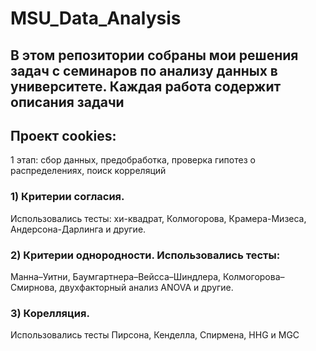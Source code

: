 # MSU_Data_Analysis

## В этом репозитории собраны мои решения задач с семинаров по анализу данных в университете. Каждая работа содержит описания задачи

## Проект cookies: 
1 этап: сбор данных, предобработка, проверка гипотез о распределениях, поиск корреляций

### 1) Критерии согласия. 
Использовались тесты: 
хи-квадрат, Колмогорова, Крамера-Мизеса, Андерсона-Дарлинга и другие.

### 2) Критерии однородности. Использовались тесты: 
Манна–Уитни, Баумгартнера–Вейсса–Шиндлера, Колмогорова–Смирнова, двухфакторный анализ ANOVA и другие.

### 3) Корелляция. 
Использовались тесты Пирсона, Кенделла, Спирмена, HHG и MGC 
